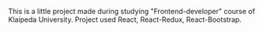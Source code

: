 This is a little project made during studying "Frontend-developer" course of Klaipeda University.
Project used React, React-Redux, React-Bootstrap.